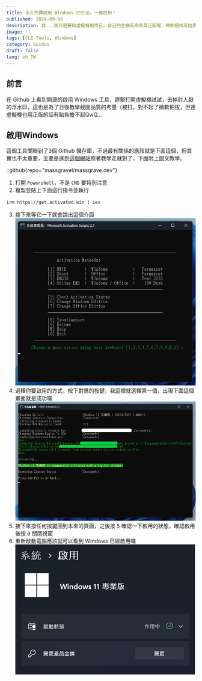 ```yaml
---
title: 永久免費啟用 Windows 的方法，一鍵啟用！
published: 2024-09-08
description: 我...我只是要給虛擬機用而已，自己的主機有乖乖買正版喔，微軟把拔高抬貴手
image: ''
tags: [CLI Tools, Windows]
category: Guides
draft: false 
lang: zh_TW
---
```


## 前言

在 Github 上看到開源的啟用 Windows 工具，趕緊打開虛擬機試試，去掉討人厭的浮水印，這也是為了日後教學截圖品質的考量（被打。對不起了微軟把拔，但連虛擬機也用正版的話有點負擔不起QwQ...

## 啟用Windows

這個工具關聯到了3個 Github 儲存庫，不過最有關係的應該就是下面這個，但其實也不太重要，主要是進到[這個網站](https://massgrave.dev/)照著教學走就對了，下面附上圖文教學。

::github{repo="massgravel/massgrave.dev"}

1. 打開 `Powershell`，不是 `CMD` 要特別注意
2. 複製並貼上下面這行指令並執行
```bash
irm https://get.activated.win | iex
```
3. 接下來等它一下就會跳出這個介面
![](1.png)
4. 選擇你要啟用的方式，按下對應的按鍵，我這裡就選擇第一個，出現下面這個畫面就是成功囉
![](2.png)
5. 接下來按任何按鍵回到本來的頁面，之後按 <kbd>5</kbd> 確認一下啟用的狀態，確認啟用後按 <kbd>0</kbd> 關閉視窗
6. 重新啟動電腦應該就可以看到 Windows 已經啟用囉
![](3.png)
